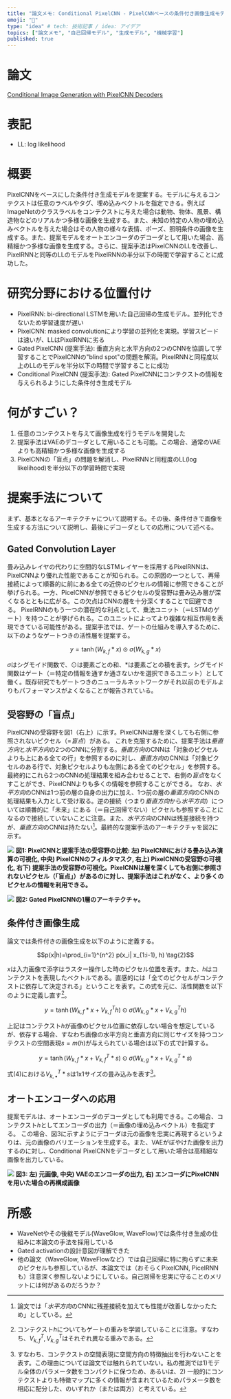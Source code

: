 ```yaml
---
title: "論文メモ: Conditional PixelCNN - PixelCNNベースの条件付き画像生成モデル"
emoji: "🌆"
type: "idea" # tech: 技術記事 / idea: アイデア
topics: ["論文メモ", "自己回帰モデル", "生成モデル", "機械学習"]
published: true
---
```


# 論文

[Conditional Image Generation with PixelCNN Decoders](https://arxiv.org/abs/1606.05328)

# 表記

* LL: log likelihood

# 概要

PixelCNNをベースにした条件付き生成モデルを提案する。モデルに与えるコンテクストは任意のラベルやタグ、埋め込みベクトルを指定できる。例えばImageNetのクラスラベルをコンテクストに与えた場合は動物、物体、風景、構造物などのリアルかつ多様な画像を生成する。また、未知の特定の人物の埋め込みベクトルを与えた場合はその人物の様々な表情、ポーズ、照明条件の画像を生成する。また、提案モデルをオートエンコーダのデコーダとして用いた場合、高精細かつ多様な画像を生成する。さらに、提案手法はPixelCNNのLLを改善し、PixelRNNと同等のLLのモデルをPixelRNNの半分以下の時間で学習することに成功した。

# 研究分野における位置付け

* PixelRNN: bi-directional LSTMを用いた自己回帰の生成モデル。並列化できないため学習速度が遅い
* PixelCNN: masked convolutionにより学習の並列化を実現。学習スピードは速いが、LLはPixelRNNに劣る
* Gated PixelCNN (提案手法): 垂直方向と水平方向の2つのCNNを協調して学習することでPixelCNNの"blind spot"の問題を解消。PixelRNNと同程度以上のLLのモデルを半分以下の時間で学習することに成功
* Conditional PixelCNN (提案手法): Gated PixelCNNにコンテクストの情報を与えられるようにした条件付き生成モデル

# 何がすごい？

1. 任意のコンテクストを与えて画像生成を行うモデルを開発した
2. 提案手法はVAEのデコーダとして用いることも可能。この場合、通常のVAEよりも高精細かつ多様な画像を生成する
3. PixelCNNの「盲点」の問題を解消し、PixelRNNと同程度のLL(log likelihood)を半分以下の学習時間で実現

# 提案手法について

まず、基本となるアーキテクチャについて説明する。その後、条件付きで画像を生成する方法について説明し、最後にデコーダとしての応用について述べる。

## Gated Convolution Layer

畳み込みレイヤの代わりに空間的なLSTMレイヤーを採用するPixelRNNは、PixelCNNより優れた性能であることが知られる。この原因の一つとして、再帰接続によって順番的に前にある全ての近傍のピクセルの情報に参照できることが挙げられる。一方、PicelCNNが参照できるピクセルの受容野は畳み込み層が深くなるとともに広がる。この欠点はCNNの層を十分深くすることで回避できる。
PixelRNNのもう一つの潜在的な利点として、乗法ユニット（＝LSTMのゲート）を持つことが挙げられる。このユニットによってより複雑な相互作用を表現できている可能性がある。提案手法では、ゲートの仕組みを導入するために、以下のようなゲートつきの活性層を提案する。

$$y=\tanh {(W_{k, f} * x)} \odot \sigma(W_{k, g}* x) \tag{1}$$

$\sigma$はシグモイド関数で、$\odot$は要素ごとの和、$*$は要素ごとの積を表す。シグモイド関数はゲート（＝特定の情報を通すか通さないかを選択できるユニット）として働く。既存研究でもゲートつきのニューラルネットワークがそれ以前のモデルよりもパフォーマンスがよくなることが報告されている。

## 受容野の「盲点」

PixelCNNの受容野を図1（右上）に示す。PixelCNNは層を深くしても右側に参照されないピクセル（=*盲点*）がある。
これを克服するために、提案手法は*垂直方向*と*水平方向*の2つのCNNに分割する。*垂直方向*のCNNは「対象のピクセルよりも上にある全ての行」を参照するのに対し、*垂直方向*のCNNは「対象ピクセルのある行で、対象ピクセルよりも左側にある全てのピクセル」を参照する。最終的にこれら2つのCNNの処理結果を組み合わせることで、右側の*盲点*をなくすことができ、PixelCNNよりも多くの情報を参照することができる。
なお、*水平方向*のCNNは1つ前の層の自身の出力に加え、1つ前の層の*垂直方向*のCNNの処理結果も入力として受け取る。逆の接続（つまり*垂直方向*から*水平方向*）については順番的に「未来」にある（＝自己回帰でない）ピクセルも参照することになるので接続していないことに注意。また、*水平方向*のCNNは残差接続を持つが、*垂直方向*のCNNは持たない[^1]。最終的な提案手法のアーキテクチャを図2に示す。

[^1]: 論文では「*水平方向*のCNNに残差接続を加えても性能が改善しなかったため」としている。

![](https://storage.googleapis.com/zenn-user-upload/830ec9c478e8-20220806.png)
**図1: PixelCNNと提案手法の受容野の比較: 左) PixelCNNにおける畳み込み演算の可視化, 中央) PixelCNNのフィルタマスク, 右上) PixelCNNの受容野の可視化, 右下) 提案手法の受容野の可視化。PixelCNNは層を深くしても右側に参照されないピクセル（「盲点」）があるのに対し、提案手法はこれがなく、より多くのピクセルの情報を利用できる。**

![](https://storage.googleapis.com/zenn-user-upload/0468ca6c25a6-20220806.png)
**図2: Gated PixelCNNの1層のアーキテクチャ。**

## 条件付き画像生成

論文では条件付きの画像生成を以下のように定義する。

$$p(x|h)=\prod_{i=1}^{n^2} p(x_i| x_{1:i-1}, h) \tag{2}$$

$x$は入力画像で添字はラスター操作した時のピクセル位置を表す。また、$h$はコンテクストを表現したベクトルである。直感的には「全てのピクセルがコンテクストに依存して決定される」ということを表す。この式を元に、活性関数を以下のように定義し直す[^2]。

$$y=\tanh(W_{k, f} * x + V^T_{k, f}h) \odot \sigma(W_{k, g} * x + V^T_{k, g}h) \tag{3}$$

上記はコンテクスト$h$が画像のピクセル位置に依存しない場合を想定しているが、依存する場合、すなわち画像の水平方向と垂直方向に同じサイズを持つコンテクストの空間表現$s=m(h)$が与えられている場合は以下の式で計算する。

$$y=\tanh(W_{k, f} * x + V^T_{k, f} * s) \odot \sigma(W_{k, g} * x + V^T_{k, g} * s) \tag{4}$$

式(4)における$V^T_{k, \bullet}*s$は1x1サイズの畳み込みを表す[^3]。

[^2]: コンテクスト$h$についてもゲートの重みを学習していることに注意。すなわち、$V^T_{k, f}, V^T_{k, g}$はそれぞれ異なる重みである。
[^3]: すなわち、コンテクストの空間表現に空間方向の特徴抽出を行わないことを表す。この理由については論文では触れられていない。私の推測では1)モデル全体のパラメータ数をコンパクトに保つため、あるいは、2) 一般的にコンテクストよりも特徴マップに多くの情報が含まれているためパラメータ数を相応に配分した、のいずれか（または両方）と考えている。

## オートエンコーダへの応用

提案モデルは、オートエンコーダのデコーダとしても利用できる。この場合、コンテクスト$h$としてエンコーダの出力（＝画像の埋め込みベクトル）を指定する。
この場合、図3に示すようにデコーダは元の画像を忠実に再現するというよりは、元の画像のバリエーションを生成する。また、VAEがぼやけた画像を出力するのに対し、Conditional PixelCNNをデコーダとして用いた場合は高精細な画像を出力している。

![](https://storage.googleapis.com/zenn-user-upload/6c11d69d86b6-20220806.png)
**図3: 左) 元画像, 中央) VAEのエンコーダの出力, 右) エンコーダにPixelCNNを用いた場合の再構成画像**

# 所感

* WaveNetやその後継モデル(WaveGlow, WaveFlow)では条件付き生成の仕組みに本論文の手法を採用している
* Gated activationの設計意図が理解できた
* 他の論文（WaveGlow, WaveFlowなど）では自己回帰に特に拘らずに未来のピクセルも参照しているが、本論文では（おそらくPixelCNN, PicelRNNも）注意深く参照しないようにしている。自己回帰を忠実に守ることのメリットには何があるのだろうか？
